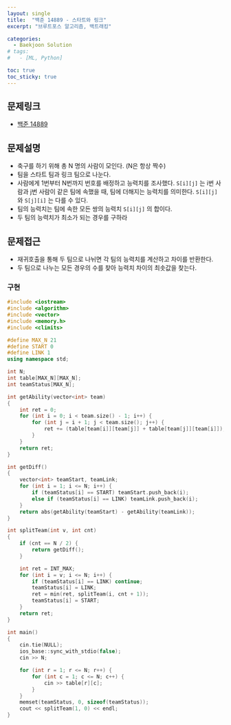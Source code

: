 ```yaml
---
layout: single
title:  "백준 14889 - 스타트와 링크"
excerpt: "브루트포스 알고리즘, 백트래킹"

categories:
  - Baekjoon Solution
# tags:
#   - [ML, Python]

toc: true
toc_sticky: true
---
```


## 문제링크
- [백준 14889](https://www.acmicpc.net/problem/14889)

## 문제설명
- 축구를 하기 위해 총 N 명의 사람이 모인다. (N은 항상 짝수)
- 팀을 스타트 팀과 링크 팀으로 나눈다.
- 사람에게 1번부터 N번까지 번호를 배정하고 능력치를 조사했다. `S[i][j]` 는 i번 사람과 j번 사람이 같은 팀에 속했을 때, 팀에 더해지는 능력치를 의미한다. `S[i][j]` 와 `S[j][i]` 는 다를 수 있다.
- 팀의 능력치는 팀에 속한 모든 쌍의 능력치 `S[i][j]` 의 합이다.
- 두 팀의 능력치가 최소가 되는 경우를 구하라

## 문제접근
- 재귀호출을 통해 두 팀으로 나뉘면 각 팀의 능력치를 계산하고 차이를 반환한다.
- 두 팀으로 나누는 모든 경우의 수를 찾아 능력치 차이의 최솟값을 찾는다.

### 구현
```c++
#include <iostream>
#include <algorithm>
#include <vector>
#include <memory.h>
#include <climits>

#define MAX_N 21
#define START 0
#define LINK 1
using namespace std;

int N;
int table[MAX_N][MAX_N];
int teamStatus[MAX_N];

int getAbility(vector<int> team)
{
	int ret = 0;
	for (int i = 0; i < team.size() - 1; i++) {
		for (int j = i + 1; j < team.size(); j++) {
			ret += (table[team[i]][team[j]] + table[team[j]][team[i]]);
		}
	}
	return ret;
}

int getDiff()
{
	vector<int> teamStart, teamLink;
	for (int i = 1; i <= N; i++) {
		if (teamStatus[i] == START) teamStart.push_back(i);
		else if (teamStatus[i] == LINK) teamLink.push_back(i);
	}
	return abs(getAbility(teamStart) - getAbility(teamLink));
}

int splitTeam(int v, int cnt)
{
	if (cnt == N / 2) {
		return getDiff();
	}

	int ret = INT_MAX;
	for (int i = v; i <= N; i++) {
		if (teamStatus[i] == LINK) continue;
		teamStatus[i] = LINK;
		ret = min(ret, splitTeam(i, cnt + 1));
		teamStatus[i] = START;
	}
	return ret;
}

int main()
{
	cin.tie(NULL);
	ios_base::sync_with_stdio(false);
	cin >> N;

	for (int r = 1; r <= N; r++) {
		for (int c = 1; c <= N; c++) {
			cin >> table[r][c];
		}
	}
	memset(teamStatus, 0, sizeof(teamStatus));
	cout << splitTeam(1, 0) << endl;
}
```
